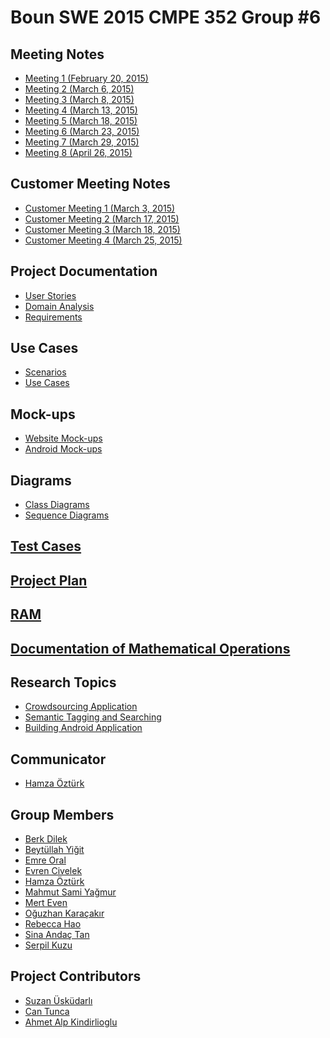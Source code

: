 # **Boun SWE 2015 CMPE 352 Group #6** #



## **Meeting Notes** ##

<ul>
	<li>
		<a href="https://github.com/BounSWE2015Group6/bounswe2015group6/wiki/Meeting-1-(February-20,-2015)">Meeting 1 (February 20, 2015)</a><br>
	</li>
	<li>
		<a href="https://github.com/BounSWE2015Group6/bounswe2015group6/wiki/Meeting-2-(March-6,-2015)">Meeting 2 (March 6, 2015)</a><br>
	</li>
	<li>
		<a href="https://github.com/BounSWE2015Group6/bounswe2015group6/wiki/Meeting-3-(March-8,-2015)">Meeting 3 (March 8, 2015)</a><br>
	</li>
	<li>
		<a href="https://github.com/BounSWE2015Group6/bounswe2015group6/wiki/Meeting-4-(March-13,-2015)">Meeting 4 (March 13, 2015)</a><br>
	</li>
	<li>
		<a href="https://github.com/BounSWE2015Group6/bounswe2015group6/wiki/Meeting-5-(March-18,-2015)">Meeting 5 (March 18, 2015)</a><br>
	</li>
	<li>
		<a href="https://github.com/BounSWE2015Group6/bounswe2015group6/wiki/Meeting-6-(March-23,-2015)">Meeting 6 (March 23, 2015)</a><br>
	</li>
	<li>
		<a href="https://github.com/BounSWE2015Group6/bounswe2015group6/wiki/Meeting-7-(March-29,-2015)">Meeting 7 (March 29, 2015)</a><br>
	</li>
	<li>
		<a href="https://github.com/BounSWE2015Group6/bounswe2015group6/wiki/Meeting-8-(April-26,-2015)">Meeting 8 (April 26, 2015)</a><br>
	</li>
</ul>

## **Customer Meeting Notes** ##

<ul>
	<li>
		<a href="https://github.com/BounSWE2015Group6/bounswe2015group6/wiki/Customer-Meeting-1-(March-3,-2015)">Customer Meeting 1 (March 3, 2015)</a><br>
	</li>
	<li>
		<a href="https://github.com/BounSWE2015Group6/bounswe2015group6/wiki/Customer-Meeting-2-(March-17,-2015)">Customer Meeting 2 (March 17, 2015)</a><br>
	</li>
	<li>
		<a href="https://github.com/BounSWE2015Group6/bounswe2015group6/wiki/Customer-Meeting-3-(March-18,-2015)">Customer Meeting 3 (March 18, 2015)</a><br>
	</li>
	<li>
		<a href="https://github.com/BounSWE2015Group6/bounswe2015group6/wiki/Customer-Meeting-4-(March-25,-2015)">Customer Meeting 4 (March 25, 2015)</a><br>
	</li>
</ul>



## **Project Documentation** ##
<ul>
	<li>
		<a href="https://github.com/BounSWE2015Group6/bounswe2015group6/wiki/User-Stories">User Stories</a><br>
	</li>
	<li>
		<a href="https://github.com/BounSWE2015Group6/bounswe2015group6/wiki/Domain-Analysis">Domain Analysis</a><br>
	</li>
	<li>
		<a href="https://github.com/BounSWE2015Group6/bounswe2015group6/wiki/Requirements">Requirements</a><br>
	</li>
</ul>

## **Use Cases** ##
<ul>
	<li>
		<a href="https://github.com/BounSWE2015Group6/bounswe2015group6/wiki/Scenarios">Scenarios</a><br>
	</li>
	<li>
		<a href="https://github.com/BounSWE2015Group6/bounswe2015group6/wiki/Use Cases">Use Cases</a><br>
	</li>
</ul>

## **Mock-ups** ##

<ul>
	<li>
		<a href="https://github.com/BounSWE2015Group6/bounswe2015group6/wiki/Website-Mock-ups">Website Mock-ups</a><br>
	</li>
	<li>
		<a href="https://github.com/BounSWE2015Group6/bounswe2015group6/wiki/Android-Mock-ups">Android Mock-ups</a><br>
	</li>
</ul>

## **Diagrams** ##
<ul>
	<li>
		<a href="https://github.com/BounSWE2015Group6/bounswe2015group6/wiki/Class-Diagrams">Class Diagrams</a><br>
	</li>
	<li>
		<a href="https://github.com/BounSWE2015Group6/bounswe2015group6/wiki/Sequence-Diagrams">Sequence Diagrams</a><br>
	</li>
</ul>

## **<a href="https://github.com/BounSWE2015Group6/bounswe2015group6/wiki/Test-Cases">Test Cases</a>** ##

## **<a href="https://github.com/BounSWE2015Group6/bounswe2015group6/wiki/Project-Plan">Project Plan</a>** ##

## **<a href="https://github.com/BounSWE2015Group6/bounswe2015group6/wiki/RAM">RAM</a>** ##

## **<a href="https://github.com/BounSWE2015Group6/bounswe2015group6/wiki/Documentation-of-Mathematical-Operations">Documentation of Mathematical Operations</a>** ##

## **Research Topics** ##

<ul>
	<li>
		<a href="https://github.com/BounSWE2015Group6/bounswe2015group6/wiki/Crowdsourcing-Application">Crowdsourcing Application</a><br>
	</li>
	<li>
		<a href="https://github.com/BounSWE2015Group6/bounswe2015group6/wiki/Semantic-Tagging-and-Searching">Semantic Tagging and Searching</a><br>
	</li>
	<li>
		<a href="https://github.com/BounSWE2015Group6/bounswe2015group6/wiki/Building-Android-Application">Building Android Application</a><br>
	</li>
</ul>

## **Communicator** ##
<ul>
	<li>
		<a href="https://github.com/BounSWE2015Group6/bounswe2015group6/wiki/Hamza-Öztürk">Hamza Öztürk</a><br>
	</li>
</ul>


## **Group Members** ##

<ul>
	<li>
		<a href="https://github.com/BounSWE2015Group6/bounswe2015group6/wiki/Berk-Dilek">Berk Dilek</a><br>
	</li>
	<li>
		<a href="https://github.com/BounSWE2015Group6/bounswe2015group6/wiki/Beytüllah-Yiğit">Beytüllah Yiğit</a><br>
	</li>
	<li>
		<a href="https://github.com/BounSWE2015Group6/bounswe2015group6/wiki/Emre-Oral">Emre Oral</a><br>
	</li>
	<li>
		<a href="https://github.com/BounSWE2015Group6/bounswe2015group6/wiki/Evren-Civelek">Evren Civelek</a><br>
	</li>
	<li>
		<a href="https://github.com/BounSWE2015Group6/bounswe2015group6/wiki/Hamza-Öztürk">Hamza Öztürk</a><br>
	</li>
	<li>
		<a href="https://github.com/BounSWE2015Group6/bounswe2015group6/wiki/Mahmut-Sami-Yağmur">Mahmut Sami Yağmur</a><br>
	</li>
	<li>
		<a href="https://github.com/BounSWE2015Group6/bounswe2015group6/wiki/Mert-Even">Mert Even</a><br>
	</li>
	<li>
		<a href="https://github.com/BounSWE2015Group6/bounswe2015group6/wiki/Oğuzhan-Karaçakır">Oğuzhan Karaçakır</a><br>
	</li>
	<li>
		<a href="https://github.com/BounSWE2015Group6/bounswe2015group6/wiki/Rebecca-Hao">Rebecca Hao</a><br>
	</li>
	<li>
		<a href="https://github.com/BounSWE2015Group6/bounswe2015group6/wiki/Sina-Andaç-Tan">Sina Andaç Tan</a><br>
	</li>
	<li>
		<a href="https://github.com/BounSWE2015Group6/bounswe2015group6/wiki/Serpil-Kuzu">Serpil Kuzu</a><br>
	</li>
</ul>


## **Project Contributors** ##

<ul>
	<li>
		<a href="https://github.com/BounSWE2015Group6/bounswe2015group6/wiki/http://cmpe.boun.edu.tr/~uskudarli/">Suzan Üsküdarlı</a><br>
	</li>
	<li>
		<a href="https://github.com/BounSWE2015Group6/bounswe2015group6/wiki/http://baam.boun.edu.tr/WiSe/doku.php/tunca">Can Tunca</a><br>
	</li>
	<li>
		<a href="https://github.com/BounSWE2015Group6/bounswe2015group6/wiki/http://www.cmpe.boun.edu.tr/people/ahmet.alp.kindiroglu">Ahmet Alp Kindirlioglu</a><br>
	</li>
</ul>
